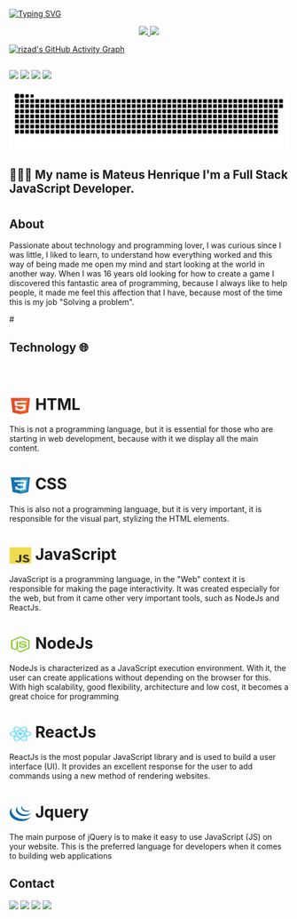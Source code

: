 
[![Typing SVG](https://readme-typing-svg.herokuapp.com?color=%FFFEEFFf&lines=Mateus+Henrique)](https://github.com/matdevz)

<div align="center">
  <a href="https://github.com/matdevz">
  <img height="160em" src="https://github-readme-stats.vercel.app/api?username=matdevz&show_icons=true&theme=dracula&include_all_commits=true&count_private=true"/>
    
  <img height="160em" src="https://github-readme-stats.vercel.app/api/top-langs/?username=matdevz&layout=compact&langs_count=7&theme=dracula"/>
</div>


[![rizad's GitHub Activity Graph](https://activity-graph.herokuapp.com/graph?username=matdevz&theme=dracula&custom_title=Contribution+Graph)](https://github.com/matdevz)
   ##
 
<div> 
  <a href="https://www.youtube.com/channel/UC-60rOmwaLp0yOOKU1Xf7VQ" target="_blank"><img src="https://img.shields.io/badge/YouTube-FF0000?style=for-the-badge&logo=youtube&logoColor=white" target="_blank"></a>
  <a href="https://instagram.com/mateushsx" target="_blank"><img src="https://img.shields.io/badge/-Instagram-%23E4405F?style=for-the-badge&logo=instagram&logoColor=white" target="_blank"></a>
  <a href = "mailto:contatomatdevz@gmail.com"><img src="https://img.shields.io/badge/-Gmail-%23333?style=for-the-badge&logo=gmail&logoColor=white" target="_blank"></a>
  <a href="https://www.linkedin.com/in/mateus-henrique-ab4374224/" target="_blank"><img src="https://img.shields.io/badge/-LinkedIn-%230077B5?style=for-the-badge&logo=linkedin&logoColor=white" target="_blank"></a>
 
  ![Snake animation](https://github.com/matdevz/matdevz/blob/output/github-contribution-grid-snake.svg)
 
</div>

  ## 👨🏾‍💻 My name is Mateus Henrique I'm a Full Stack JavaScript Developer.

#

## About

<div>
    <p>Passionate about technology and programming lover, I was curious since I was little, I liked to learn, to understand how everything worked and this way of being made me open my mind and start looking at the world in another way. When I was 16 years old looking for how to create a game I discovered this fantastic area of ​​programming, because I always like to help people, it made me feel this affection that I have, because most of the time this is my job "Solving a problem".</p>
</div>
#

## Technology 🌐

<div style="display: inline_block"><br>

# <img align="center" alt="Mateus-HTML" height="30" width="40" src="https://raw.githubusercontent.com/devicons/devicon/master/icons/html5/html5-original.svg"> HTML

This is not a programming language, but it is essential for those who are starting in web development, because with it we display all the main content.

# <img align="center" alt="Mateus-CSS" height="30" width="40" src="https://raw.githubusercontent.com/devicons/devicon/master/icons/css3/css3-original.svg"> CSS

This is also not a programming language, but it is very important, it is responsible for the visual part, stylizing the HTML elements.

# <img align="center" alt="Mateus-Js" height="30" width="40" src="https://raw.githubusercontent.com/devicons/devicon/master/icons/javascript/javascript-original.svg"> JavaScript

JavaScript is a programming language, in the "Web" context it is responsible for making the page interactivity. It was created especially for the web, but from it came other very important tools, such as NodeJs and ReactJs.

# <img align="center" alt="Mateus-node" height="30" width="40" src="https://raw.githubusercontent.com/devicons/devicon/master/icons/nodejs/nodejs-original.svg"> NodeJs

NodeJs is characterized as a JavaScript execution environment. With it, the user can create applications without depending on the browser for this. With high scalability, good flexibility, architecture and low cost, it becomes a great choice for programming

# <img align="center" alt="Mateus-React" height="30" width="40" src="https://raw.githubusercontent.com/devicons/devicon/master/icons/react/react-original.svg"> ReactJs

ReactJs is the most popular JavaScript library and is used to build a user interface (UI). It provides an excellent response for the user to add commands using a new method of rendering websites.

# <img align="center" alt="Mateus-React" height="30" width="40" src="https://raw.githubusercontent.com/devicons/devicon/master/icons/jquery/jquery-original.svg"> Jquery

The main purpose of jQuery is to make it easy to use JavaScript (JS) on your website. This is the preferred language for developers when it comes to building web applications

</div>
  
 
 ## Contact
 
<div> 
  <a href="https://www.youtube.com/channel/UC-60rOmwaLp0yOOKU1Xf7VQ" target="_blank"><img src="https://img.shields.io/badge/YouTube-FF0000?style=for-the-badge&logo=youtube&logoColor=white" target="_blank"></a>
  <a href="https://instagram.com/mateushsx" target="_blank"><img src="https://img.shields.io/badge/-Instagram-%23E4405F?style=for-the-badge&logo=instagram&logoColor=white" target="_blank"></a>
  <a href = "mailto:contatomatdevz@gmail.com"><img src="https://img.shields.io/badge/-Gmail-%23333?style=for-the-badge&logo=gmail&logoColor=white" target="_blank"></a>
  <a href="https://www.linkedin.com/in/mateus-henrique-ab4374224/" target="_blank"><img src="https://img.shields.io/badge/-LinkedIn-%230077B5?style=for-the-badge&logo=linkedin&logoColor=white" target="_blank"></a>
</div>
